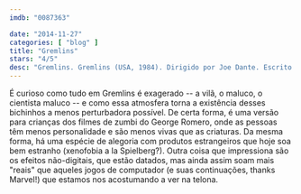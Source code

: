 ```yaml
---
imdb: "0087363"

date: "2014-11-27"
categories: [ "blog" ]
title: "Gremlins"
stars: "4/5"
desc: "Gremlins. Gremlins (USA, 1984). Dirigido por Joe Dante. Escrito por Chris Columbus. Com Hoyt Axton, John Louie, Keye Luke, Don Steele, Susan Burgess, Scott Brady, Arnie Moore, Corey Feldman, Harry Carey Jr.."
---
```

É curioso como tudo em Gremlins é exagerado -- a vilã, o maluco, o cientista maluco -- e como essa atmosfera torna a existência desses bichinhos a menos perturbadora possível. De certa forma, é uma versão para crianças dos filmes de zumbi do George Romero, onde as pessoas têm menos personalidade e são menos vivas que as criaturas. Da mesma forma, há uma espécie de alegoria com produtos estrangeiros que hoje soa bem estranho (xenofobia a la Spielberg?). Outra coisa que impressiona são os efeitos não-digitais, que estão datados, mas ainda assim soam mais "reais" que aqueles jogos de computador (e suas continuações, thanks Marvel!) que estamos nos acostumando a ver na telona.

